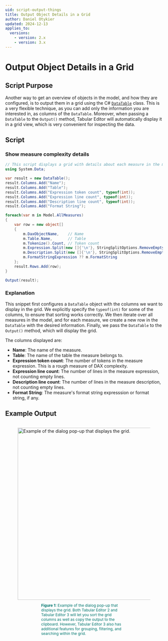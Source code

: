 ```yaml
---
uid: script-output-things
title: Output Object Details in a Grid
author: Daniel Otykier
updated: 2024-12-13
applies_to:
  versions:
    - version: 2.x
    - version: 3.x
---
```

# Output Object Details in a Grid

## Script Purpose
Another way to get an overview of objects in the model, and how they are configured, is to output them in a grid using the C# [`DataTable`](https://learn.microsoft.com/en-us/dotnet/api/system.data.datatable?view=net-8.0) class. This is a very flexible technique, as you can add only the information you are interested in, as columns of the `DataTable`. Moreover, when passing a `DataTable` to the `Output()` method, Tabular Editor will automatically display it in a grid view, which is very convenient for inspecting the data.

## Script

### Show measure complexity details
```csharp
// This script displays a grid with details about each measure in the model.
using System.Data;

var result = new DataTable();
result.Columns.Add("Name");
result.Columns.Add("Table");
result.Columns.Add("Expression token count", typeof(int));
result.Columns.Add("Expression line count", typeof(int));
result.Columns.Add("Description line count", typeof(int));
result.Columns.Add("Format String");

foreach(var m in Model.AllMeasures)
{
    var row = new object[]
    {
        m.DaxObjectName,    // Name
        m.Table.Name,       // Table
        m.Tokenize().Count, // Token count
        m.Expression.Split(new []{'\n'}, StringSplitOptions.RemoveEmptyEntries).Length,
        m.Description.Split(new []{'\n'}, StringSplitOptions.RemoveEmptyEntries).Length,
        m.FormatStringExpression ?? m.FormatString
    };
    result.Rows.Add(row);
}

Output(result);
```
### Explanation
This snippet first configures a `DataTable` object with the columns we want to display in the grid. We explicitly specify the `typeof(int)` for some of the columns, to ensure that sorting works correctly. We then iterate over all measures in the model, and for each measure, we create a new row in the `DataTable` with the desired information. Finally, we pass the `DataTable` to the `Output()` method, which will display the grid.

The columns displayed are:

- **Name**: The name of the measure.
- **Table**: The name of the table the measure belongs to.
- **Expression token count**: The number of tokens in the measure expression. This is a rough measure of DAX complexity.
- **Expression line count**: The number of lines in the measure expression, not counting empty lines.
- **Description line count**: The number of lines in the measure description, not counting empty lines.
- **Format String**: The measure's format string expresssion or format string, if any.

## Example Output

<figure style="padding-top: 15px;">
  <img class="noscale" src="~/content/assets/images/script-output-things-example.png" alt="Example of the dialog pop-up that displays the grid." style="width: 550px;"/>
  <figcaption style="font-size: 12px; padding-top: 10px; padding-bottom: 15px; padding-left: 75px; padding-right: 75px; color:#00766e"><strong>Figure 1:</strong> Example of the dialog pop-up that displays the grid. Both Tabular Editor 2 and Tabular Editor 3 will let you sort the grid columns as well as copy the output to the clipboard. However, Tabular Editor 3 also has additional features for grouping, filtering, and searching within the grid.</figcaption>
</figure>